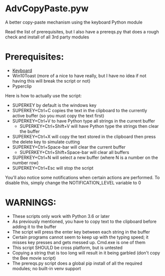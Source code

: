 # AdvCopyPaste.pyw

A better copy-paste mechanism using the keyboard Python module

Read the list of prerequisites, but I also have a prereqs.py that does a rough check and install of all 3rd party modules

# Prerequisites:
  * [Keyboard](https://github.com/boppreh/keyboard)
  * Win10Toast (more of a nice to have really, but I have no idea if not having this will break the script or not)
  * Pyperclip
  
Here is how to actually use the script:

  * SUPERKEY by default is the windows key
  * SUPERKEY+Ctrl+C copies the text in the clipboard to the currently active buffer (so you must copy the text first)
  * SUPERKEY+Ctrl+V to have Python type all strings in the current buffer
    * SUPERKEY+Ctrl+Shift+V will have Python type the strings then clear the buffer
  * SUPERKEY+Ctrl+X will copy the text stored in the clipboard then press the delete key to simulate cutting
  * SUPERKEY+Ctrl+Space-bar will clear the current buffer
    * SUPERKEY+Ctrl+Shift+Space-bar will clear all buffers
  * SUPERKEY+Ctrl+N will select a new buffer (where N is a number on the number row)
  * SUPERKEY+Ctrl+Esc will stop the script
  
You'll also notice some notifications when certain actions are performed. To disable this, simply change the NOTIFICATION_LEVEL variable to 0

# WARNINGS:
  * These scripts only work with Python 3.6 or later
  * As previously mentioned, you have to copy text to the clipboard before adding it to the buffer
  * The script will press the enter key between each string in the buffer
  * Certain programs cannot seem to keep up with the typing speed; it misses key presses and gets messed up. Cmd.exe is one of them
  * This script SHOULD be cross platform, but is untested
  * Copying a string that is too long will result in it being garbled (don't copy the Bee movie script)
  * The prereqs.py script does a global pip install of all the required modules; no built-in venv support
